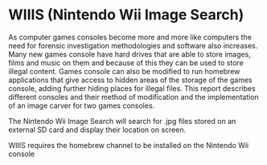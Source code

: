 WIIIS (Nintendo Wii Image Search)
======

As computer games consoles become more and more like computers the need for
forensic investigation methodologies and software also increases. Many new games
console have hard drives that are able to store images, films and music on them and
because of this they can be used to store illegal content. Games console can also be
modified to run homebrew applications that give access to hidden areas of the storage of
the games console, adding further hiding places for illegal files. This report describes
different consoles and their method of modification and the implementation of an image
carver for two games consoles.

The Nintendo Wii Image Search will search for .jpg files stored on an external SD card
and display their location on screen.

WIIIS requires the homebrew channel to be installed on the Nintendo Wii console